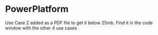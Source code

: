 # PowerPlatform

Use Case 2 added as a PDF file to get it below 25mb.
Find it in the code window with the other 4 use cases
